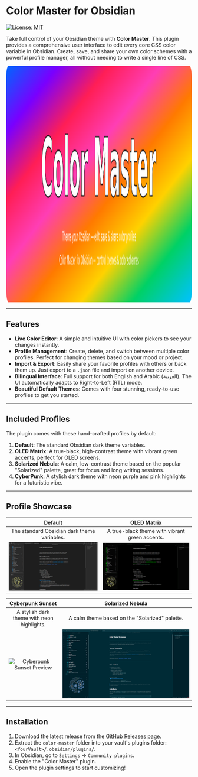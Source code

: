 # Color Master for Obsidian

[![License: MIT](https://img.shields.io/badge/License-MIT-yellow.svg)](https://opensource.org/licenses/MIT)

Take full control of your Obsidian theme with **Color Master**. This plugin provides a comprehensive user interface to edit every core CSS color variable in Obsidian. Create, save, and share your own color schemes with a powerful profile manager, all without needing to write a single line of CSS.

<img width="2560" height="640" alt="Color Master Screenshot" src="Images/color-master-2560x640.png" />

---

## Features

* **Live Color Editor**: A simple and intuitive UI with color pickers to see your changes instantly.
* **Profile Management**: Create, delete, and switch between multiple color profiles. Perfect for changing themes based on your mood or project.
* **Import & Export**: Easily share your favorite profiles with others or back them up. Just export to a `.json` file and import on another device.
* **Bilingual Interface**: Full support for both English and Arabic (العربية). The UI automatically adapts to Right-to-Left (RTL) mode.
* **Beautiful Default Themes**: Comes with four stunning, ready-to-use profiles to get you started.

---

## Included Profiles

The plugin comes with these hand-crafted profiles by default:

1.  **Default**: The standard Obsidian dark theme variables.
2.  **OLED Matrix**: A true-black, high-contrast theme with vibrant green accents, perfect for OLED screens.
3.  **Solarized Nebula**: A calm, low-contrast theme based on the popular "Solarized" palette, great for focus and long writing sessions.
4.  **CyberPunk**: A stylish dark theme with neon purple and pink highlights for a futuristic vibe.

---

## Profile Showcase

| Default | OLED Matrix |
| :---: | :---: |
| The standard Obsidian dark theme variables. | A true-black theme with vibrant green accents. |
| <img alt="Default Preview" src="Images/Default_Profile.png" /> | <img alt="OLED Matrix Preview" src="Images/OLED_Matrix_Priview.png" /> |

| Cyberpunk Sunset | Solarized Nebula |
| :---: | :---: |
| A stylish dark theme with neon highlights. | A calm theme based on the "Solarized" palette. |
| <img alt="Cyberpunk Sunset Preview" src="Images/cyberpunk.png" /> | <img alt="Solarized Nebula Preview" src="Images/solarized-nebula.png" /> |


---

## Installation

1.  Download the latest release from the [GitHub Releases page](https://github.com/yazanammar/obsidian-color-master/releases).
2.  Extract the `color-master` folder into your vault's plugins folder: `<YourVault>/.obsidian/plugins/`.
3.  In Obsidian, go to `Settings` -> `Community plugins`.
4.  Enable the "Color Master" plugin.
5.  Open the plugin settings to start customizing!
